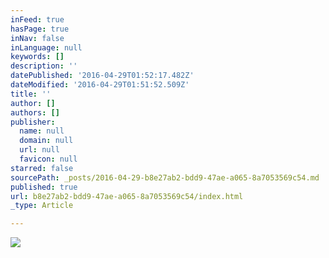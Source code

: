 ```yaml
---
inFeed: true
hasPage: true
inNav: false
inLanguage: null
keywords: []
description: ''
datePublished: '2016-04-29T01:52:17.482Z'
dateModified: '2016-04-29T01:51:52.509Z'
title: ''
author: []
authors: []
publisher:
  name: null
  domain: null
  url: null
  favicon: null
starred: false
sourcePath: _posts/2016-04-29-b8e27ab2-bdd9-47ae-a065-8a7053569c54.md
published: true
url: b8e27ab2-bdd9-47ae-a065-8a7053569c54/index.html
_type: Article

---
```

![](https://the-grid-user-content.s3-us-west-2.amazonaws.com/3ff98b39-cd06-4b48-83b2-9685ce57d014.png)